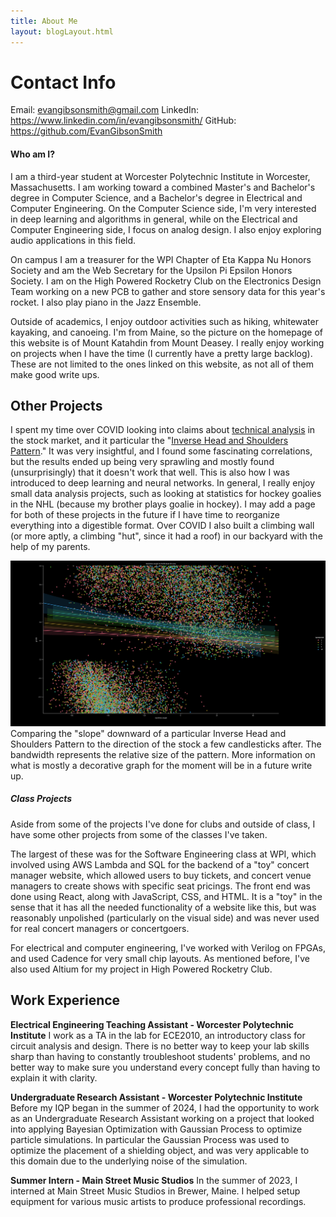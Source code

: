 ```yaml
---
title: About Me
layout: blogLayout.html
---
```


# Contact Info

Email: evangibsonsmith@gmail.com
LinkedIn: https://www.linkedin.com/in/evangibsonsmith/
GitHub: https://github.com/EvanGibsonSmith

#### Who am I?

I am a third-year student at Worcester Polytechnic Institute in Worcester, Massachusetts. I am working toward a combined Master's and Bachelor's degree in Computer Science, and a Bachelor's degree in Electrical and Computer Engineering. On the Computer Science side, I'm very interested in deep learning and algorithms in general, while on the Electrical and Computer Engineering side, I focus on analog design. I also enjoy exploring audio applications in this field.

On campus I am a treasurer for the WPI Chapter of Eta Kappa Nu Honors Society and am the Web Secretary for the Upsilon Pi Epsilon Honors Society. I am on the High Powered Rocketry Club on the Electronics Design Team working on a new PCB to gather and store sensory data for this year's rocket. I also play piano in the Jazz Ensemble.

Outside of academics, I enjoy outdoor activities such as hiking, whitewater kayaking, and canoeing. I'm from Maine, so the picture on the homepage of this website is of Mount Katahdin from Mount Deasey. I really enjoy working on projects when I have the time (I currently have a pretty large backlog). These are not limited to the ones linked on this website, as not all of them make good write ups. 

## Other Projects

I spent my time over COVID looking into claims about [technical analysis](https://www.investopedia.com/terms/t/technicalanalysis.asp) in the stock market, and it particular the "[Inverse Head and Shoulders Pattern](https://www.investopedia.com/terms/i/inverseheadandshoulders.asp)." It was very insightful, and I found some fascinating correlations, but the results ended up being very sprawling and mostly found (unsurprisingly) that it doesn't work that well. This is also how I was introduced to deep learning and neural networks. In general, I really enjoy small data analysis projects, such as looking at statistics for hockey goalies in the NHL (because my brother plays goalie in hockey). I may add a page for both of these projects in the future if I have time to reorganize everything into a digestible format. Over COVID I also built a climbing wall (or more aptly, a climbing "hut", since it had a roof) in our backyard with the help of my parents. 

<div class="animation-container with-note"  style="width: 100%; height: auto;">
<img src="/images/NecklineAngleToProfit.png" alt="Inverse Head and Shoulders Neckline Angle to Profit Graph">
</div>

<div class="note">Comparing the "slope" downward of a particular Inverse Head and Shoulders Pattern to the direction of the stock a few candlesticks after. The bandwidth represents the relative size of the pattern. More information on what is mostly a decorative graph for the moment will be in a future write up. </div>

##### Class Projects
Aside from some of the projects I've done for clubs and outside of class, I have some other projects from some of the classes I've taken.

The largest of these was for the Software Engineering class at WPI, which involved using AWS Lambda and SQL for the backend of a "toy" concert manager website, which allowed users to buy tickets, and concert venue managers to create shows with specific seat pricings. The front end was done using React, along with JavaScript, CSS, and HTML. It is a "toy" in the sense that it has all the needed functionality of a website like this, but was reasonably unpolished (particularly on the visual side) and was never used for real concert managers or concertgoers.

For electrical and computer engineering, I've worked with Verilog on FPGAs, and used Cadence for very small chip layouts. As mentioned before, I've also used Altium for my project in High Powered Rocketry Club.

## Work Experience 

**Electrical Engineering Teaching Assistant - Worcester Polytechnic Institute**
I work as a TA in the lab for ECE2010, an introductory class for circuit analysis and design. 
There is no better way to keep your lab skills sharp than having to constantly troubleshoot students' problems, and no better way to make sure you understand every concept fully than having to explain it with clarity.

**Undergraduate Research Assistant - Worcester Polytechnic Institute**
Before my IQP began in the summer of 2024, I had the opportunity to work as an Undergraduate Research Assistant working on a project that looked into applying Bayesian Optimization with Gaussian Process to optimize particle simulations. In particular the Gaussian Process was used to optimize the placement of a shielding object, and was very applicable to this domain due to the underlying noise of the simulation.

**Summer Intern - Main Street Music Studios**
In the summer of 2023, I interned at Main Street Music Studios in Brewer, Maine. I helped setup equipment for various music artists to produce professional recordings.  





